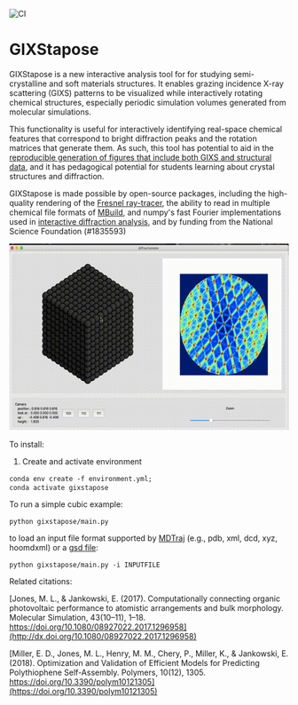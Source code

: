![CI](https://github.com/cmelab/GIXStapose/workflows/CI/badge.svg)
# GIXStapose
GIXStapose is a new interactive analysis tool for for studying semi-crystalline and soft materials structures. It enables grazing incidence X-ray scattering (GIXS) patterns to be visualized while interactively rotating chemical structures, especially periodic simulation volumes generated from molecular simulations.

This functionality is useful for interactively identifying  real-space chemical features that correspond to bright diffraction peaks and the rotation matrices that generate them.
As such, this tool has potential to aid in the [reproducible generation of figures that include both GIXS and structural data](http://dx.doi.org/10.1080/08927022.2017.1296958), and it has pedagogical potential for students learning about crystal structures and diffraction.

GIXStapose is made possible by open-source packages, including the high-quality rendering of the [Fresnel ray-tracer](https://fresnel.readthedocs.io/en/stable/), the ability to read in multiple chemical file formats of [MBuild](https://mosdef.org/mbuild/index.html), and numpy's fast Fourier implementations used in [interactive diffraction analysis](https://bitbucket.org/cmelab/cme_utils/src/master/cme_utils/analyze/diffractometer.py), and by funding from the National Science Foundation (#1835593)

![A screen capture of GIXStapose in action](screenshot.gif)

To install:
1. Create and activate environment
```
conda env create -f environment.yml;
conda activate gixstapose
```

To run a simple cubic example:
```
python gixstapose/main.py
```
to load an input file format supported by [MDTraj](http://mdtraj.org/1.8.0/load_functions.html) (e.g., pdb, xml, dcd, xyz, hoomdxml) or a [gsd file](https://gsd.readthedocs.io/en/stable/):
```
python gixstapose/main.py -i INPUTFILE
```

Related citations:

[Jones, M. L., & Jankowski, E. (2017). Computationally connecting organic photovoltaic performance to atomistic arrangements and bulk morphology. Molecular Simulation, 43(10–11), 1–18. https://doi.org/10.1080/08927022.2017.1296958](http://dx.doi.org/10.1080/08927022.2017.1296958)

[Miller, E. D., Jones, M. L., Henry, M. M., Chery, P., Miller, K., & Jankowski, E. (2018). Optimization and Validation of Efficient Models for Predicting Polythiophene Self-Assembly. Polymers, 10(12), 1305. https://doi.org/10.3390/polym10121305](https://doi.org/10.3390/polym10121305)
